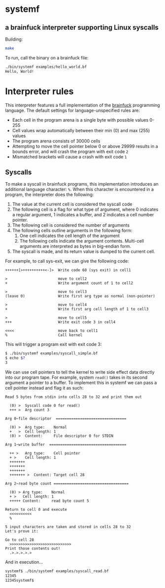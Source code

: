 # systemf

## a brainfuck interpreter supporting Linux syscalls

Building:

```sh
make
```

To run, call the binary on a brainfuck file:
```sh
./bin/systemf examples/hello_world.bf
Hello, World!
```

# Interpreter rules

This interpreter features a full implementation of the [brainfuck](https://esolangs.org/wiki/brainfuck) programming language. The default settings for language-unspecified rules are:

* Each cell in the program arena is a single byte with possible values 0-255
* Cell values wrap automatically between their min (0) and max (255) values
* The program arena consists of 30000 cells
* Attempting to move the cell pointer below 0 or above 29999 results in a bounds error,
  and will crash the program with exit code `2`
* Mismatched brackets will cause a crash with exit code `1`

## Syscalls

To make a syscall in brainfuck programs, this implementation introduces an
additional language character: `%`. When this character is encountered in
a program, the interpreter does the following:

1. The value at the current cell is considered the syscall code
2. The following cell is a flag for what type of argument,
   where 0 indicates a regular argument, 1 indicates a buffer,
   and 2 indicates a cell number pointer.
3. The following cell is considered the number of arguments
4. The following cells outline arguments in the following form:
   1. One cell indicates the cell length of the argument
   2. The following cells indicate the argument contents.
      Multi-cell arguments are interpreted as bytes
      in big-endian form.
5. The syscall is made, and its return value is dumped to the current cell.

For example, to call sys-exit, we can give the following code:

```bf
++++++[>++++++++++<-]>  Write code 60 (sys exit) in cell1

>                       move to cell2
+                       Write argument count of 1 to cell2

>                       move to cell3
(leave 0)               Write first arg type as normal (non-pointer)

>                       move to cell4
+                       Write first arg cell length of 1 to cell3

>                       move to cell5
+++                     Write exit code 3 in cell4

<<<<                    move back to cell1
%                       Call kernel
```

This will trigger a program exit with exit code 3:

```sh
$ ./bin/systemf examples/syscall_simple.bf
$ echo $?
3
```

We can use cell pointers to tell the kernel to write side effect data
directly into our program tape. For example, system `read()` takes in
its second argument a pointer to a buffer. To implement this in systemf
we can pass a cell pointer instead and flag it as such:

```bf
Read 5 bytes from stdin into cells 28 to 32 and print them out

  (0) >  Syscall code 0 for read()
  +++ >  Arg count 3

Arg 0~file descriptor  ================================

  (0) >  Arg type:    Normal
  +   >  Cell length: 1
  (0) >  Content:     File descriptor 0 for STDIN

Arg 1~write buffer  ===================================

  ++ >   Arg type:    Cell pointer
  + >    Cell length: 1
  +++++++
  +++++++
  +++++++
  +++++++ >  Content: Target cell 28

Arg 2~read byte count ==================================

  (0) > Arg type:    Normal
  + >   Cell length: 1
  +++++ Content:     read byte count 5

Return to cell 0 and execute
  <<<<<<<<<<
  %

5 input characters are taken and stored in cells 28 to 32
Let's prove it:

Go to cell 28
  >>>>>>>>>>>>>>>>>>>>>>>>>>>>
Print those contents out!
  .>.>.>.>.>
```

And in execution...

```sh
systemf$ ./bin/systemf examples/syscall_read.bf
12345
12345systemf$
```
